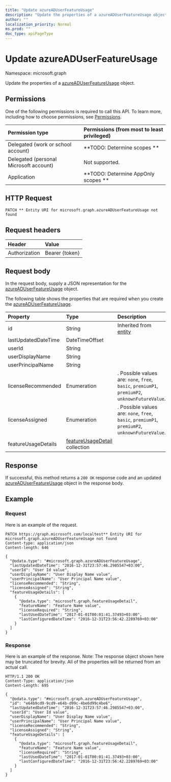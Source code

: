 ```yaml
---
title: "Update azureADUserFeatureUsage"
description: "Update the properties of a azureADUserFeatureUsage object."
author: ""
localization_priority: Normal
ms.prod: ""
doc_type: apiPageType
---
```


# Update azureADUserFeatureUsage

Namespace: microsoft.graph

Update the properties of a [azureADUserFeatureUsage](../resources/azureaduserfeatureusage.md) object.

## Permissions
One of the following permissions is required to call this API. To learn more, including how to choose permissions, see [Permissions](/concepts/permissions-reference.md).

|Permission type|Permissions (from most to least privileged)|
|:---|:---|
|Delegated (work or school account)|**TODO: Determine scopes **|
|Delegated (personal Microsoft account)|Not supported.|
|Application|**TODO: Determine AppOnly scopes **|

## HTTP Request
<!-- {
  "blockType": "ignored"
}
-->
``` http
PATCH ** Entity URI for microsoft.graph.azureADUserFeatureUsage not found
```

## Request headers
|Header|Value|
|:---|:---|
|Authorization|Bearer {token}|

## Request body
In the request body, supply a JSON representation for the [azureADUserFeatureUsage](../resources/azureaduserfeatureusage.md) object.

The following table shows the properties that are required when you create the [azureADUserFeatureUsage](../resources/azureaduserfeatureusage.md).

|Property|Type|Description|
|:---|:---|:---|
|id|String| Inherited from [entity](../resources/entity.md)|
|lastUpdatedDateTime|DateTimeOffset||
|userId|String||
|userDisplayName|String||
|userPrincipalName|String||
|licenseRecommended|Enumeration|. Possible values are: `none`, `free`, `basic`, `premiumP1`, `premiumP2`, `unknownFutureValue`.|
|licenseAssigned|Enumeration|. Possible values are: `none`, `free`, `basic`, `premiumP1`, `premiumP2`, `unknownFutureValue`.|
|featureUsageDetails|[featureUsageDetail](../resources/featureusagedetail.md) collection||



## Response
If successful, this method returns a `200 OK` response code and an updated [azureADUserFeatureUsage](../resources/azureaduserfeatureusage.md) object in the response body.

## Example

### Request
Here is an example of the request.
<!-- {
  "blockType": "request",
  "name": "update_azureaduserfeatureusage"
}
-->
``` http
PATCH https://graph.microsoft.com/localtest** Entity URI for microsoft.graph.azureADUserFeatureUsage not found
Content-type: application/json
Content-length: 646

{
  "@odata.type": "#microsoft.graph.azureADUserFeatureUsage",
  "lastUpdatedDateTime": "2016-12-31T23:57:46.2985547+03:00",
  "userId": "User Id value",
  "userDisplayName": "User Display Name value",
  "userPrincipalName": "User Principal Name value",
  "licenseRecommended": "String",
  "licenseAssigned": "String",
  "featureUsageDetails": [
    {
      "@odata.type": "microsoft.graph.featureUsageDetail",
      "featureName": "Feature Name value",
      "licenseRequired": "String",
      "lastUsedDateTime": "2017-01-01T00:01:41.37493+03:00",
      "lastConfiguredDateTime": "2016-12-31T23:56:42.2289769+03:00"
    }
  ]
}
```

### Response
Here is an example of the response. Note: The response object shown here may be truncated for brevity. All of the properties will be returned from an actual call.
<!-- {
  "blockType": "response",
  "truncated": true
}
-->
``` http
HTTP/1.1 200 OK
Content-Type: application/json
Content-Length: 695

{
  "@odata.type": "#microsoft.graph.azureADUserFeatureUsage",
  "id": "e64b9cd9-9cd9-e64b-d99c-4be6d99c4be6",
  "lastUpdatedDateTime": "2016-12-31T23:57:46.2985547+03:00",
  "userId": "User Id value",
  "userDisplayName": "User Display Name value",
  "userPrincipalName": "User Principal Name value",
  "licenseRecommended": "String",
  "licenseAssigned": "String",
  "featureUsageDetails": [
    {
      "@odata.type": "microsoft.graph.featureUsageDetail",
      "featureName": "Feature Name value",
      "licenseRequired": "String",
      "lastUsedDateTime": "2017-01-01T00:01:41.37493+03:00",
      "lastConfiguredDateTime": "2016-12-31T23:56:42.2289769+03:00"
    }
  ]
}
```

